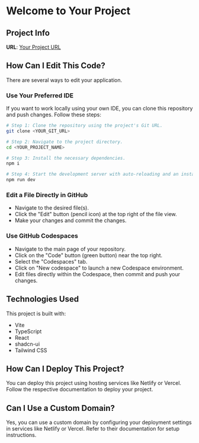 # Welcome to Your Project

## Project Info

**URL**: [Your Project URL](https://voteverse-eth.vercel.app/)

## How Can I Edit This Code?

There are several ways to edit your application.

### Use Your Preferred IDE

If you want to work locally using your own IDE, you can clone this repository and push changes. Follow these steps:

```sh
# Step 1: Clone the repository using the project's Git URL.
git clone <YOUR_GIT_URL>

# Step 2: Navigate to the project directory.
cd <YOUR_PROJECT_NAME>

# Step 3: Install the necessary dependencies.
npm i

# Step 4: Start the development server with auto-reloading and an instant preview.
npm run dev
```

### Edit a File Directly in GitHub

- Navigate to the desired file(s).
- Click the "Edit" button (pencil icon) at the top right of the file view.
- Make your changes and commit the changes.

### Use GitHub Codespaces

- Navigate to the main page of your repository.
- Click on the "Code" button (green button) near the top right.
- Select the "Codespaces" tab.
- Click on "New codespace" to launch a new Codespace environment.
- Edit files directly within the Codespace, then commit and push your changes.

## Technologies Used

This project is built with:

- Vite
- TypeScript
- React
- shadcn-ui
- Tailwind CSS

## How Can I Deploy This Project?

You can deploy this project using hosting services like Netlify or Vercel. Follow the respective documentation to deploy your project.

## Can I Use a Custom Domain?

Yes, you can use a custom domain by configuring your deployment settings in services like Netlify or Vercel. Refer to their documentation for setup instructions.
